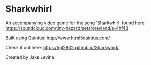 # Sharkwhirl

An accompanying video game for the song 'Sharkwhirl' found here: https://soundcloud.com/tiny-hazard/sets/greyland/s-4hf43

Built using Quintus:
http://www.html5quintus.com/

Check it out here:
https://jgl2832.github.io/Sharkwhirl/

Created by Jake Levine
